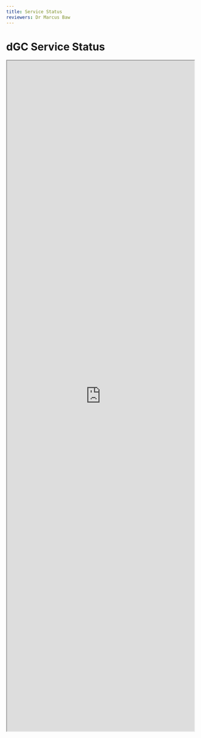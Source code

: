 ```yaml
---
title: Service Status
reviewers: Dr Marcus Baw
---
```


# dGC Service Status

<iframe src="https://rcpch.github.io/upptime-rcpch-web-services/" width="100%" height="1800" ></iframe>
